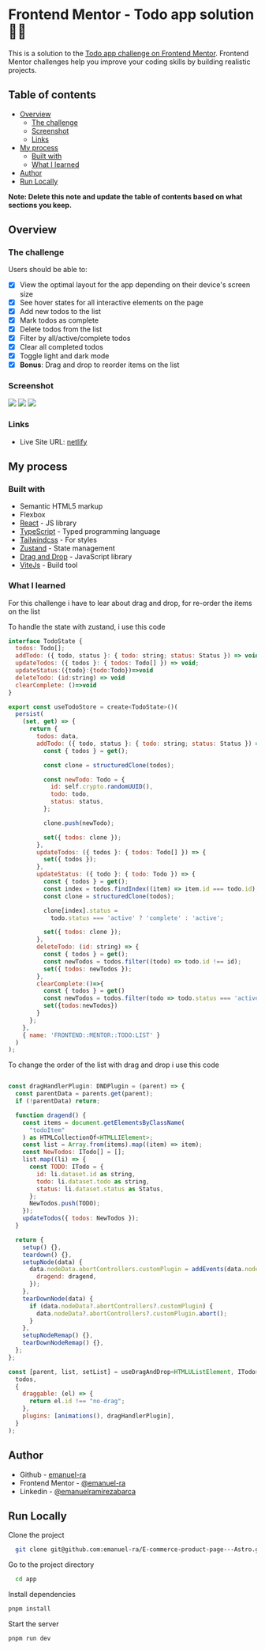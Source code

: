 # Frontend Mentor - Todo app solution 🐱‍🏍

This is a solution to the [Todo app challenge on Frontend Mentor](https://www.frontendmentor.io/challenges/todo-app-Su1_KokOW). Frontend Mentor challenges help you improve your coding skills by building realistic projects.

## Table of contents

- [Overview](#overview)
  - [The challenge](#the-challenge)
  - [Screenshot](#screenshot)
  - [Links](#links)
- [My process](#my-process)
  - [Built with](#built-with)
  - [What I learned](#what-i-learned)
- [Author](#author)
- [Run Locally](#run-locally)

**Note: Delete this note and update the table of contents based on what sections you keep.**

## Overview

### The challenge

Users should be able to:

- [x] View the optimal layout for the app depending on their device's screen size
- [x] See hover states for all interactive elements on the page
- [x] Add new todos to the list
- [x] Mark todos as complete
- [x] Delete todos from the list
- [x] Filter by all/active/complete todos
- [x] Clear all completed todos
- [x] Toggle light and dark mode
- [x] **Bonus**: Drag and drop to reorder items on the list

### Screenshot

![](./dark-desktop.png)
![](./ligh-dektop.png)
![](./iphones.png)

### Links

- Live Site URL: [netlify](https://emanuelra-todo-app.netlify.app/)

## My process

### Built with

- Semantic HTML5 markup
- Flexbox
- [React](https://reactjs.org/) - JS library
- [TypeScript](https://www.typescriptlang.org/) - Typed programming language
- [Tailwindcss](https://tailwindcss.com/) - For styles
- [Zustand](https://zustand-demo.pmnd.rs/) - State management
- [Drag and Drop](https://drag-and-drop.formkit.com/) - JavaScript library
- [ViteJs](https://vitejs.dev/) - Build tool

### What I learned

For this challenge i have to lear about drag and drop, for re-order the items on the list

To handle the state with zustand, i use this code

```js
interface TodoState {
  todos: Todo[];
  addTodo: ({ todo, status }: { todo: string; status: Status }) => void;
  updateTodos: ({ todos }: { todos: Todo[] }) => void;
  updateStatus:({todo}:{todo:Todo})=>void
  deleteTodo: (id:string) => void
  clearComplete: ()=>void
}

export const useTodoStore = create<TodoState>()(
  persist(
    (set, get) => {
      return {
        todos: data,
        addTodo: ({ todo, status }: { todo: string; status: Status }) => {
          const { todos } = get();

          const clone = structuredClone(todos);

          const newTodo: Todo = {
            id: self.crypto.randomUUID(),
            todo: todo,
            status: status,
          };

          clone.push(newTodo);

          set({ todos: clone });
        },
        updateTodos: ({ todos }: { todos: Todo[] }) => {
          set({ todos });
        },
        updateStatus: ({ todo }: { todo: Todo }) => {
          const { todos } = get();
          const index = todos.findIndex((item) => item.id === todo.id);
          const clone = structuredClone(todos);

          clone[index].status =
            todo.status === 'active' ? 'complete' : 'active';

          set({ todos: clone });
        },
        deleteTodo: (id: string) => {
          const { todos } = get();
          const newTodos = todos.filter((todo) => todo.id !== id);
          set({ todos: newTodos });
        },
        clearComplete:()=>{
          const { todos } = get()
          const newTodos = todos.filter(todo => todo.status === 'active')
          set({todos:newTodos})
        }
      };
    },
    { name: 'FRONTEND::MENTOR::TODO:LIST' }
  )
);
```

To change the order of the list with drag and drop i use this code

```js

const dragHandlerPlugin: DNDPlugin = (parent) => {
  const parentData = parents.get(parent);
  if (!parentData) return;

  function dragend() {
    const items = document.getElementsByClassName(
      "todoItem"
    ) as HTMLCollectionOf<HTMLLIElement>;
    const list = Array.from(items).map((item) => item);
    const NewTodos: ITodo[] = [];
    list.map((li) => {
      const TODO: ITodo = {
        id: li.dataset.id as string,
        todo: li.dataset.todo as string,
        status: li.dataset.status as Status,
      };
      NewTodos.push(TODO);
    });
    updateTodos({ todos: NewTodos });
  }

  return {
    setup() {},
    teardown() {},
    setupNode(data) {
      data.nodeData.abortControllers.customPlugin = addEvents(data.node, {
        dragend: dragend,
      });
    },
    tearDownNode(data) {
      if (data.nodeData?.abortControllers?.customPlugin) {
        data.nodeData?.abortControllers?.customPlugin.abort();
      }
    },
    setupNodeRemap() {},
    tearDownNodeRemap() {},
  };
};

const [parent, list, setList] = useDragAndDrop<HTMLUListElement, ITodo>(
  todos,
  {
    draggable: (el) => {
      return el.id !== "no-drag";
    },
    plugins: [animations(), dragHandlerPlugin],
  }
);
```

## Author

- Github - [emanuel-ra](https://github.com/emanuel-ra/)
- Frontend Mentor - [@emanuel-ra](https://www.frontendmentor.io/profile/emanuel-ra)
- Linkedin - [@emanuelramirezabarca](https://www.linkedin.com/in/emanuelramirezabarca/)

## Run Locally

Clone the project

```bash
  git clone git@github.com:emanuel-ra/E-commerce-product-page---Astro.git
```

Go to the project directory

```bash
  cd app
```

Install dependencies

```bash
pnpm install
```

Start the server

```bash
pnpm run dev
```
